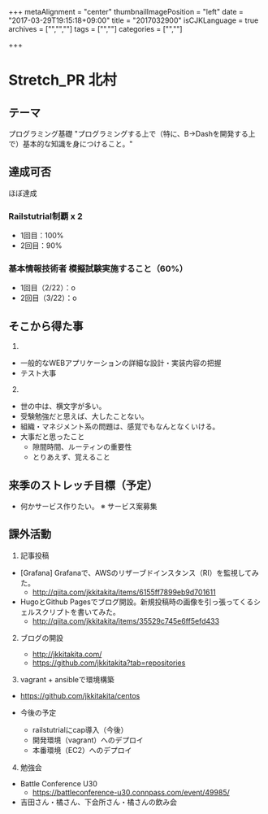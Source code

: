 +++
metaAlignment = "center"
thumbnailImagePosition = "left"
date = "2017-03-29T19:15:18+09:00"
title = "2017032900"
isCJKLanguage = true
archives = ["","",""]
tags = ["",""]
categories = ["",""]

+++

# Stretch_PR 北村
## テーマ

プログラミング基礎
"プログラミングする上で（特に、B→Dashを開発する上で）基本的な知識を身につけること。"

## 達成可否
  ほぼ達成

### Railstutrial制覇 x 2
 - 1回目：100%
 - 2回目：90%
### 基本情報技術者 模擬試験実施すること（60%）
 - 1回目（2/22）：o
 - 2回目（3/22）：o

## そこから得た事
1.
 - 一般的なWEBアプリケーションの詳細な設計・実装内容の把握
 - テスト大事

2.
 - 世の中は、横文字が多い。
 - 受験勉強だと思えば、大したことない。
 - 組織・マネジメント系の問題は、感覚でもなんとなくいける。
 - 大事だと思ったこと
    - 隙間時間、ルーティンの重要性
    - とりあえず、覚えること

## 来季のストレッチ目標（予定）
 - 何かサービス作りたい。 ※ サービス案募集

## 課外活動
1. 記事投稿
 - [Grafana] Grafanaで、AWSのリザーブドインスタンス（RI）を監視してみた。
    - http://qiita.com/jkkitakita/items/6155ff7899eb9d701611
 - HugoとGithub Pagesでブログ開設。新規投稿時の画像を引っ張ってくるシェルスクリプトを書いてみた。
    - http://qiita.com/jkkitakita/items/35529c745e6ff5efd433

2. ブログの開設
    - http://jkkitakita.com/
    - https://github.com/jkkitakita?tab=repositories

3. vagrant + ansibleで環境構築
  - https://github.com/jkkitakita/centos

  - 今後の予定
    - railstutrialにcap導入（今後）
    - 開発環境（vagrant）へのデプロイ
    - 本番環境（EC2）へのデプロイ

4. 勉強会
  - Battle Conference U30
    - https://battleconference-u30.connpass.com/event/49985/
  - 吉田さん・橘さん、下会所さん・橘さんの飲み会
